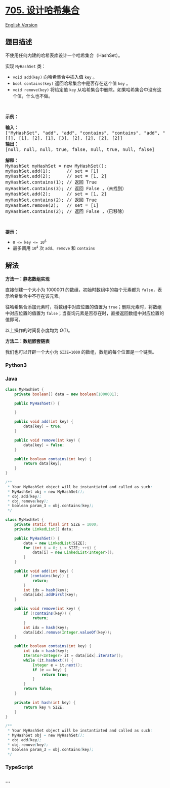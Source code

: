 # [705. 设计哈希集合](https://leetcode.cn/problems/design-hashset)

[English Version](/solution/0700-0799/0705.Design%20HashSet/README_EN.md)

## 题目描述

<!-- 这里写题目描述 -->

<p>不使用任何内建的哈希表库设计一个哈希集合（HashSet）。</p>

<p>实现 <code>MyHashSet</code> 类：</p>

<ul>
	<li><code>void add(key)</code> 向哈希集合中插入值 <code>key</code> 。</li>
	<li><code>bool contains(key)</code> 返回哈希集合中是否存在这个值 <code>key</code> 。</li>
	<li><code>void remove(key)</code> 将给定值 <code>key</code> 从哈希集合中删除。如果哈希集合中没有这个值，什么也不做。</li>
</ul>
&nbsp;

<p><strong>示例：</strong></p>

<pre>
<strong>输入：</strong>
["MyHashSet", "add", "add", "contains", "contains", "add", "contains", "remove", "contains"]
[[], [1], [2], [1], [3], [2], [2], [2], [2]]
<strong>输出：</strong>
[null, null, null, true, false, null, true, null, false]

<strong>解释：</strong>
MyHashSet myHashSet = new MyHashSet();
myHashSet.add(1);      // set = [1]
myHashSet.add(2);      // set = [1, 2]
myHashSet.contains(1); // 返回 True
myHashSet.contains(3); // 返回 False ，（未找到）
myHashSet.add(2);      // set = [1, 2]
myHashSet.contains(2); // 返回 True
myHashSet.remove(2);   // set = [1]
myHashSet.contains(2); // 返回 False ，（已移除）</pre>

<p>&nbsp;</p>

<p><strong>提示：</strong></p>

<ul>
	<li><code>0 &lt;= key &lt;= 10<sup>6</sup></code></li>
	<li>最多调用 <code>10<sup>4</sup></code> 次 <code>add</code>、<code>remove</code> 和 <code>contains</code></li>
</ul>

## 解法

<!-- 这里可写通用的实现逻辑 -->

**方法一：静态数组实现**

直接创建一个大小为 $1000001$ 的数组，初始时数组中的每个元素都为 `false`，表示哈希集合中不存在该元素。

往哈希集合添加元素时，将数组中对应位置的值置为 `true`；删除元素时，将数组中对应位置的值置为 `false`；当查询元素是否存在时，直接返回数组中对应位置的值即可。

以上操作的时间复杂度均为 $O(1)$。

**方法二：数组嵌套链表**

我们也可以开辟一个大小为 `SIZE=1000` 的数组，数组的每个位置是一个链表。

<!-- tabs:start -->

### **Python3**

<!-- 这里可写当前语言的特殊实现逻辑 -->





### **Java**

<!-- 这里可写当前语言的特殊实现逻辑 -->

```java
class MyHashSet {
    private boolean[] data = new boolean[1000001];

    public MyHashSet() {

    }

    public void add(int key) {
        data[key] = true;
    }

    public void remove(int key) {
        data[key] = false;
    }

    public boolean contains(int key) {
        return data[key];
    }
}

/**
 * Your MyHashSet object will be instantiated and called as such:
 * MyHashSet obj = new MyHashSet();
 * obj.add(key);
 * obj.remove(key);
 * boolean param_3 = obj.contains(key);
 */
```

```java
class MyHashSet {
    private static final int SIZE = 1000;
    private LinkedList[] data;

    public MyHashSet() {
        data = new LinkedList[SIZE];
        for (int i = 0; i < SIZE; ++i) {
            data[i] = new LinkedList<Integer>();
        }
    }

    public void add(int key) {
        if (contains(key)) {
            return;
        }
        int idx = hash(key);
        data[idx].addFirst(key);
    }

    public void remove(int key) {
        if (!contains(key)) {
            return;
        }
        int idx = hash(key);
        data[idx].remove(Integer.valueOf(key));
    }

    public boolean contains(int key) {
        int idx = hash(key);
        Iterator<Integer> it = data[idx].iterator();
        while (it.hasNext()) {
            Integer e = it.next();
            if (e == key) {
                return true;
            }
        }
        return false;
    }

    private int hash(int key) {
        return key % SIZE;
    }
}

/**
 * Your MyHashSet object will be instantiated and called as such:
 * MyHashSet obj = new MyHashSet();
 * obj.add(key);
 * obj.remove(key);
 * boolean param_3 = obj.contains(key);
 */
```













### **TypeScript**



### **...**

```

```


